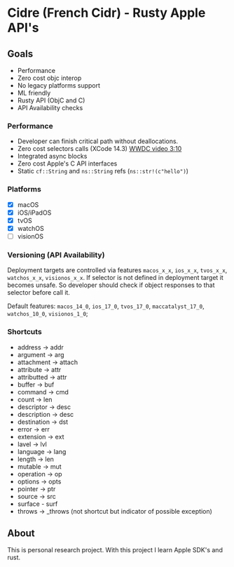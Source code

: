 # Cidre (French Cidr) - Rusty Apple API's

## Goals

- Performance 
- Zero cost objc interop
- No legacy platforms support
- ML friendly
- Rusty API (ObjC and C) 
- API Availability checks

### Performance 

- Developer can finish critical path without deallocations.
- Zero cost selectors calls (XCode 14.3) [WWDC video 3:10](https://developer.apple.com/videos/play/wwdc2022/110363/)
- Integrated async blocks
- Zero cost Apple's C API interfaces
- Static `cf::String` and `ns::String` refs (`ns::str!(c"hello")`) 

### Platforms

- [x] macOS
- [x] iOS/iPadOS
- [x] tvOS
- [x] watchOS
- [ ] visionOS

### Versioning (API Availability)

Deployment targets are controlled via features `macos_x_x`, `ios_x_x`, `tvos_x_x`, `watchos_x_x`, `visionos_x_x`.
If selector is not defined in deployment target it becomes unsafe. So developer
should check if object responses to that selector before call it.

Default features: `macos_14_0`, `ios_17_0`, `tvos_17_0`, `maccatalyst_17_0`, `watchos_10_0`, `visionos_1_0`;

### Shortcuts

- address -> addr
- argument -> arg
- attachment -> attach
- attribute -> attr
- attributted -> attr
- buffer -> buf
- command -> cmd
- count -> len
- descriptor -> desc
- description -> desc
- destination -> dst
- error -> err
- extension -> ext
- lavel -> lvl
- language -> lang
- length -> len
- mutable -> mut
- operation -> op
- options -> opts
- pointer -> ptr
- source -> src
- surface - surf
- throws -> _throws (not shortcut but indicator of possible exception)

## About

This is personal research project. With this project I learn Apple SDK's and rust.
